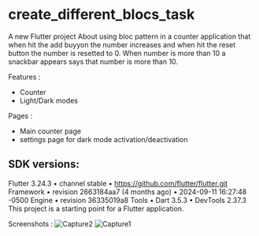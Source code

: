 # create_different_blocs_task

A new Flutter project About using bloc pattern in a counter application that when hit the add buyyon the number increases and when hit the reset button the number is resetted to 0.
When number is more than 10 a snackbar appears says that number is more than 10.

Features : 
- Counter
- Light/Dark modes

Pages : 
- Main counter page
- settings page for dark mode activation/deactivation

## SDK versions:
Flutter 3.24.3 • channel stable • https://github.com/flutter/flutter.git
Framework • revision 2663184aa7 (4 months ago) • 2024-09-11 16:27:48 -0500
Engine • revision 36335019a8
Tools • Dart 3.5.3 • DevTools 2.37.3
This project is a starting point for a Flutter application.


Screenshots : 
![Capture2](https://github.com/user-attachments/assets/c9482e53-c24d-41e5-b4cd-3a9ec9946325)
![Capture1](https://github.com/user-attachments/assets/c9cdc4d8-2a99-447b-a944-cc5314fc1028)
